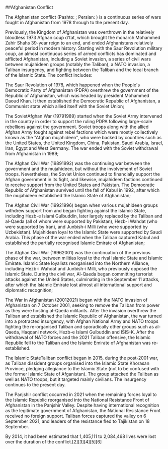##Afghanistan Conflict



The Afghanistan conflict (Pashto:  ; Persian:   ) is a continuous series of wars fought in Afghanistan from 1978 through to the present day.







Previously, the Kingdom of Afghanistan was overthrown in the relatively bloodless 1973 Afghan coup d'tat, which brought the monarch Mohammed Zahir Shahs 39-year reign to an end, and ended Afghanistans relatively peaceful period in modern history. Starting with the Saur Revolution military coup, an almost continuous series of armed conflicts has dominated and afflicted Afghanistan, including a Soviet invasion, a series of civil wars between mujahideen groups (notably the Taliban), a NATO invasion, a Taliban insurgency, and fighting between the Taliban and the local branch of the Islamic State. The conflict includes:







The Saur Revolution of 1978, which happened when the People's Democratic Party of Afghanistan (PDPA) overthrew the government of the Republic of Afghanistan, which was headed by president Mohammed Daoud Khan. It then established the Democratic Republic of Afghanistan, a Communist state which allied itself with the Soviet Union;



The SovietAfghan War (19791989) started when the Soviet Army intervened in the country in order to support the ruling PDPA following large-scale rebellions against the government. Soviet troops along with the allied Afghan Army fought against rebel factions which were mostly collectively known as the "Afghan mujahideen", who were backed by countries such as the United States, the United Kingdom, China, Pakistan, Saudi Arabia, Israel, Iran, Egypt and West Germany. The war ended with the Soviet withdrawal from Afghanistan in 1989;



The Afghan Civil War (19891992) was the continuing war between the government and the mujahideen, but without the involvement of Soviet troops. Nevertheless, the Soviet Union continued to financially support the Afghan government in its fight, and likewise, mujahideen factions continued to receive support from the United States and Pakistan. The Democratic Republic of Afghanistan survived until the fall of Kabul in 1992, after which the mujahideen established the Islamic State of Afghanistan;



The Afghan Civil War (19921996) began when various mujahideen groups withdrew support from and began fighting against the Islamic State, including Hezb-e Islami Gulbuddin, later largely replaced by the Taliban and al-Qaeda (all of whom were supported by Pakistan), Hezb-i Wahdat (who were supported by Iran), and Junbish-i Milli (who were supported by Uzbekistan). Mujahideen loyal to the Islamic State were supported by Saudi Arabia. This phase of the war ended when the Taliban captured Kabul and established the partially recognised Islamic Emirate of Afghanistan;



The Afghan Civil War (19962001) was the continuation of the previous phase of the war, between militias loyal to the rival Islamic State and Islamic Emirate. Islamic State loyalists reorganised into the Northern Alliance, including Hezb-i Wahdat and Junbish-i Milli, who previously opposed the Islamic State. During the civil war, Al-Qaeda began committing terrorist attacks against the United States, culminating in the September 11 attacks, after which the Islamic Emirate lost almost all international support and diplomatic recognition;



The War in Afghanistan (20012021) began with the NATO invasion of Afghanistan on 7 October 2001, seeking to remove the Taliban from power as they were hosting al-Qaeda militants. After the invasion overthrew the Taliban and established the Islamic Republic of Afghanistan, the war turned into a protracted insurgency, with Afghan National Army and NATO troops fighting the re-organised Taliban and sporadically other groups such as al-Qaeda, Haqqani network, Hezb-e Islami Gulbuddin and ISIS-K. After the withdrawal of NATO forces and the 2021 Taliban offensive, the Islamic Republic fell to the Taliban and the Islamic Emirate of Afghanistan was re-established.



The Islamic StateTaliban conflict began in 2015, during the post-2001 war, as Taliban dissident groups organised into the Islamic State  Khorasan Province, pledging allegiance to the Islamic State (not to be confused with the former Islamic State of Afganistan). The group attacked the Taliban as well as NATO troops, but it targeted mainly civilians. The insurgency continues to the present day.



The Panjshir conflict occurred in 2021 when the remaining forces loyal to the Islamic Republic reorganised into the National Resistance Front of Afghanistan in the Panjshir Valley. Despite having international recognition as the legitimate government of Afghanistan, the National Resistance Front received no foreign support. Taliban forces captured the valley on 6 September 2021, and leaders of the resistance fled to Tajikistan on 18 September.



By 2014, it had been estimated that 1,405,111 to 2,084,468 lives were lost over the duration of the conflict.[2][3][4][5][6]